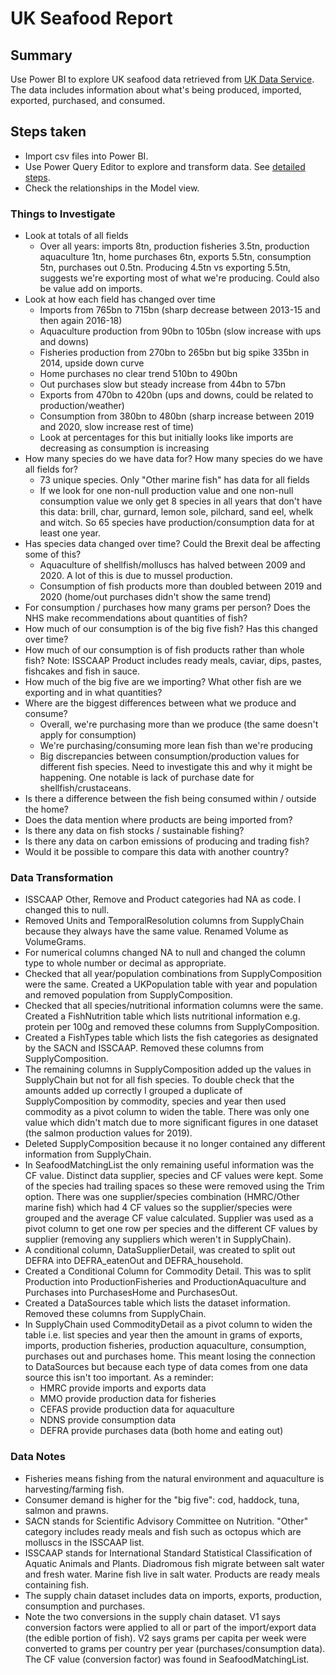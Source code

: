 # UK Seafood Report

## Summary 
Use Power BI to explore UK seafood data retrieved from [UK Data Service](https://reshare.ukdataservice.ac.uk/856955/). The data includes information about what's being produced, imported, exported, purchased, and consumed. 

## Steps taken
- Import csv files into Power BI.
- Use Power Query Editor to explore and transform data. See [detailed steps](#data-transformation).
- Check the relationships in the Model view.

### Things to Investigate
- Look at totals of all fields
  - Over all years: imports 8tn, production fisheries 3.5tn, production aquaculture 1tn, home purchases 6tn, exports 5.5tn, consumption 5tn,  purchases out 0.5tn. Producing 4.5tn vs exporting 5.5tn, suggests we're exporting most of what we're producing. Could also be value add on imports. 
- Look at how each field has changed over time
  - Imports from 765bn to 715bn (sharp decrease between 2013-15 and then again 2016-18)
  - Aquaculture production from 90bn to 105bn (slow increase with ups and downs)
  - Fisheries production from 270bn to 265bn but big spike 335bn in 2014, upside down curve
  - Home purchases no clear trend 510bn to 490bn
  - Out purchases slow but steady increase from 44bn to 57bn
  - Exports from 470bn to 420bn (ups and downs, could be related to production/weather)
  - Consumption from 380bn to 480bn (sharp increase between 2019 and 2020, slow increase rest of time)
  - Look at percentages for this but initially looks like imports are decreasing as consumption is increasing
- How many species do we have data for? How many species do we have all fields for?
  - 73 unique species. Only "Other marine fish" has data for all fields
  - If we look for one non-null production value and one non-null consumption value we only get 8 species in all years that don't have this data: brill, char, gurnard, lemon sole, pilchard, sand eel, whelk and witch. So 65 species have production/consumption data for at least one year. 
- Has species data changed over time? Could the Brexit deal be affecting some of this?
  - Aquaculture of shellfish/molluscs has halved between 2009 and 2020. A lot of this is due to mussel production. 
  - Consumption of fish products more than doubled between 2019 and 2020 (home/out purchases didn't show the same trend)
- For consumption / purchases how many grams per person? Does the NHS make recommendations about quantities of fish?
- How much of our consumption is of the big five fish? Has this changed over time?
- How much of our consumption is of fish products rather than whole fish? Note: ISSCAAP Product includes ready meals, caviar, dips, pastes, fishcakes and fish in sauce. 
- How much of the big five are we importing? What other fish are we exporting and in what quantities?
- Where are the biggest differences between what we produce and consume?
  - Overall, we're purchasing more than we produce (the same doesn't apply for consumption)
  - We're purchasing/consuming more lean fish than we're producing
  - Big discrepancies between consumption/production values for different fish species. Need to investigate this and why it might be happening. One notable is lack of purchase date for shellfish/crustaceans. 
- Is there a difference between the fish being consumed within / outside the home?
- Does the data mention where products are being imported from?
- Is there any data on fish stocks / sustainable fishing?
- Is there any data on carbon emissions of producing and trading fish?
- Would it be possible to compare this data with another country?
 
### Data Transformation
- ISSCAAP Other, Remove and Product categories had NA as code. I changed this to null.
- Removed Units and TemporalResolution columns from SupplyChain because they always have the same value. Renamed Volume as VolumeGrams.
- For numerical columns changed NA to null and changed the column type to whole number or decimal as appropriate. 
- Checked that all year/population combinations from SupplyComposition were the same. Created a UKPopulation table with year and population and removed population from SupplyComposition. 
- Checked that all species/nutritional information columns were the same. Created a FishNutrition table which lists nutritional information e.g. protein per 100g and removed these columns from SupplyComposition. 
- Created a FishTypes table which lists the fish categories as designated by the SACN and ISSCAAP. Removed these columns from SupplyComposition.
- The remaining columns in SupplyComposition added up the values in SupplyChain but not for all fish species. To double check that the amounts added up correctly I grouped a duplicate of SupplyComposition by commodity, species and year then used commodity as a pivot column to widen the table. There was only one value which didn't match due to more significant figures in one dataset (the salmon production values for 2019). 
- Deleted SupplyComposition because it no longer contained any different information from SupplyChain.
- In SeafoodMatchingList the only remaining useful information was the CF value. Distinct data supplier, species and CF values were kept. Some of the species had trailing spaces so these were removed using the Trim option. There was one supplier/species combination (HMRC/Other marine fish) which had 4 CF values so the supplier/species were grouped and the average CF value calculated. Supplier was used as a pivot column to get one row per species and the different CF values by supplier (removing any suppliers which weren't in SupplyChain). 
- A conditional column, DataSupplierDetail, was created to split out DEFRA into DEFRA_eatenOut and DEFRA_household. 
- Created a Conditional Column for Commodity Detail. This was to split Production into ProductionFisheries and ProductionAquaculture and Purchases into PurchasesHome and PurchasesOut. 
- Created a DataSources table which lists the dataset information. Removed these columns from SupplyChain.
- In SupplyChain used CommodityDetail as a pivot column to widen the table i.e. list species and year then the amount in grams of exports, imports, production fisheries, production aquaculture, consumption, purchases out and purchases home. This meant losing the connection to DataSources but because each type of data comes from one data source this isn't too important. As a reminder:
   - HMRC provide imports and exports data
   - MMO provide production data for fisheries
   - CEFAS provide production data for aquaculture
   - NDNS provide consumption data
   - DEFRA provide purchases data (both home and eating out)

### Data Notes
- Fisheries means fishing from the natural environment and aquaculture is harvesting/farming fish.
- Consumer demand is higher for the "big five": cod, haddock, tuna, salmon and prawns.
- SACN stands for Scientific Advisory Committee on Nutrition. "Other" category includes ready meals and fish such as octopus which are molluscs in the ISSCAAP list.
- ISSCAAP stands for International Standard Statistical Classification of Aquatic Animals and Plants. Diadromous fish migrate between salt water and fresh water. Marine fish live in salt water. Products are ready meals containing fish.
- The supply chain dataset includes data on imports, exports, production, consumption and purchases.
- Note the two conversions in the supply chain dataset. V1 says conversion factors were applied to all or part of the import/export data (the edible portion of fish). V2 says grams per capita per week were converted to grams per country per year (purchases/consumption data). The CF value (conversion factor) was found in SeafoodMatchingList. 
